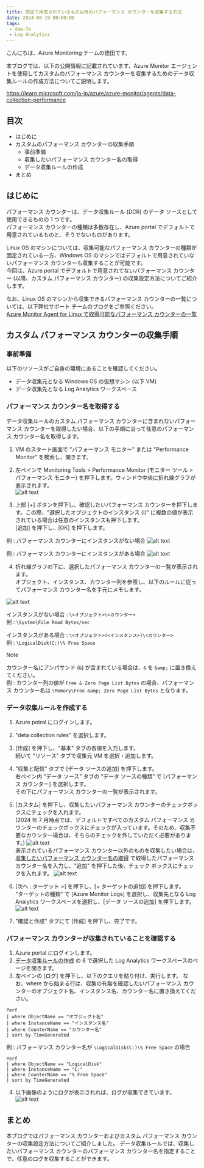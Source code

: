 ```yaml
---
title: 既定で用意されているもの以外のパフォーマンス カウンターを収集する方法
date: 2024-08-19 00:00:00
tags:
 - How-To
 - Log Analytics
---
```


こんにちは、Azure Monitoring チームの徳田です。

本ブログでは、以下の公開情報に記載されています、Azure Monitor エージェントを使用してカスタムのパフォーマンス カウンターを収集するためのデータ収集ルールの作成方法についてご説明します。

https://learn.microsoft.com/ja-jp/azure/azure-monitor/agents/data-collection-performance
<!-- more -->

## 目次
- はじめに
- カスタムのパフォーマンス カウンターの収集手順
  - 事前準備
  - 収集したいパフォーマンス カウンター名の取得
  - データ収集ルールの作成
- まとめ

## はじめに
パフォーマンス カウンターは、データ収集ルール (DCR) のデータ ソースとして使用できるものの 1 つです。  
パフォーマンス カウンターの種類は多数存在し、Azure portal でデフォルトで用意されているものと、そうでないものがあります。  

Linux OS のマシンについては、収集可能なパフォーマンス カウンターの種類が固定されている一方、Windows OS のマシンではデフォルトで用意されていないパフォーマンス カウンターも収集することが可能です。  
今回は、Azure portal でデフォルトで用意されてないパフォーマンス カウンター (以降、カスタム パフォーマンス カウンター) の収集設定方法についてご紹介します。  

なお、Linux OS のマシンから収集できるパフォーマンス カウンターの一覧については、以下弊社サポート チームのブログをご参照ください。  
[Azure Monitor Agent for Linux で取得可能なパフォーマンス カウンターの一覧](https://jpazmon-integ.github.io/blog/LogAnalytics/AMALinux_Perf/)


## カスタム パフォーマンス カウンターの収集手順
### 事前準備
以下のリソースがご自身の環境にあることを確認してください。
* データ収集元となる Windows OS の仮想マシン (以下 VM)
* データ収集先となる Log Analytics ワークスペース

### パフォーマンス カウンター名を取得する
データ収集ルールのカスタム パフォーマンス カウンターに含まれないパフォーマンス カウンターを取得したい場合、以下の手順に沿って任意のパフォーマンス カウンター名を取得します。  

1. VM のスタート画面で "パフォーマンス モニター" または "Performance Monitor" を検索し、開きます。

2. 左ペインで Monitoring Tools > Performance Monitor (モニター ツール > パフォーマンス モニター) を押下します。ウィンドウ中央に折れ線グラフが表示されます。  
![alt text](./HowToCollectCustomPerfCounter/performancemonitor-screen1.png)

3. 上部 [+] ボタンを押下し、確認したいパフォーマンス カウンターを押下します。この際、"選択したオブジェクトのインスタンス (I)" に複数の値が表示されている場合は任意のインスタンスも押下します。  
[追加] を押下し、[OK] を押下します。  

例 : パフォーマンス カウンターにインスタンスがない場合
![alt text](./HowToCollectCustomPerfCounter/performancemonitor-screen2.png)  

例 : パフォーマンス カウンターにインスタンスがある場合
![alt text](./HowToCollectCustomPerfCounter/performancemonitor-screen3.png)


4. 折れ線グラフの下に、選択したパフォーマンス カウンターの一覧が表示されます。  
オブジェクト、インスタンス、カウンター列を参照し、以下のルールに従ってパフォーマンス カウンター名を手元にメモします。  

![alt text](./HowToCollectCustomPerfCounter/performancemonitor-screen4.png)

インスタンスがない場合 : `\<オブジェクト>\<カウンター>`  
    例 : `\System\File Read Bytes/sec`  
    
インスタンスがある場合 : `\<オブジェクト>(<インスタンス>)\<カウンター>`  
    例 : `\LogicalDisk(C:)\% Free Space`

> [!NOTE]  
> カウンター名にアンパサンド (`&`) が含まれている場合は、`&` を `&amp;` に置き換えてください。  
> 例 : カウンター列の値が `Free & Zero Page List Bytes` の場合、パフォーマンス カウンター名は `\Memory\Free &amp; Zero Page List Bytes` となります。

### データ収集ルールを作成する
1. Azure potral にログインします。
2. "deta collection rules" を選択します。
3. [作成] を押下し、"基本" タブの各値を入力します。  
    続いて "リソース" タブで収集元 VM を選択・追加します。
4. "収集と配信" タブで [データ ソースの追加] を押下します。  
    右ペイン内 "データ ソース" タブの "データ ソースの種類" で [パフォーマンス カウンター] を選択します。  
    その下にパフォーマンス カウンターの一覧が表示されます。
5. [カスタム] を押下し、収集したいパフォーマンス カウンターのチェックボックスにチェックを入れます。   
    (2024 年 7 月時点では、デフォルトですべてのカスタム パフォーマンス カウンターのチェックボックスにチェックが入っています。そのため、収集不要なカウンター場合は、そちらのチェックを外していただく必要があります。) 
    ![alt text](./HowToCollectCustomPerfCounter/dcr-addcustomperf.png)  
    表示されているパフォーマンス カウンター以外のものを収集したい場合は、[収集したいパフォーマンス カウンター名の取得](#収集したいパフォーマンス-カウンター名の取得) で取得したパフォーマンス カウンター名を入力し、"追加" を押下した後、チェック ボックスにチェックを入れます。
    ![alt text](./HowToCollectCustomPerfCounter/dcr-addcustomperf2.png)

6. [次へ : ターゲット >] を押下し、[+ ターゲットの追加] を押下します。  
    "ターゲットの種類" で [Azure Monitor Logs] を選択し、収集先となる Log Analytics ワークスペースを選択し、[データ ソースの追加] を押下します。  
    ![alt text](./HowToCollectCustomPerfCounter/dcr-addtargets.png)

7. "確認と作成" タブにて [作成] を押下し、完了です。

### パフォーマンス カウンターが収集されていることを確認する
1. Azure portal にログインします。
2. [データ収集ルールの作成](#データ収集ルールの作成) の 6 で選択した Log Analytics ワークスペースのページを開きます。
3. 左ペインの [ログ] を押下し、以下のクエリを貼り付け、実行します。
    なお、where から始まる行は、収集の有無を確認したいパフォーマンス カウンターのオブジェクト名、インスタンス名、カウンター名に置き換えてください。
```
Perf
| where ObjectName == "オブジェクト名"
| where InstanceName == "インスタンス名"
| where CounterName == "カウンター名"
| sort by TimeGenerated
```
例 : パフォーマンス カウンター名が `\LogicalDisk(C:)\% Free Space` の場合
```
Perf
| where ObjectName == "LogicalDisk"
| where InstanceName == "C:"
| where CounterName == "% Free Space"
| sort by TimeGenerated
```
4. 以下画像のようにログが表示されれば、ログが収集できています。
![alt text](./HowToCollectCustomPerfCounter/law-checklog.png)

## まとめ
本ブログではパフォーマンス カウンターおよびカスタム パフォーマンス カウンターの収集設定方法についてご紹介しました。
データ収集ルールでは、収集したいパフォーマンス カウンターのパフォーマンス カウンター名を指定することで、任意のログを収集することができます。